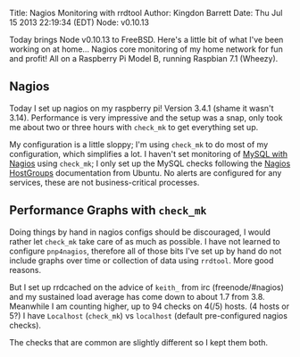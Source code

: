 Title: Nagios Monitoring with rrdtool
Author: Kingdon Barrett
Date: Thu Jul 15 2013 22:19:34 (EDT)
Node: v0.10.13

Today brings Node v0.10.13 to FreeBSD.  Here's a little bit of what I've been working on at home… Nagios core monitoring of my home network for fun and profit!  All on a Raspberry Pi Model B, running Raspbian 7.1 (Wheezy).

## Nagios

Today I set up nagios on my raspberry pi!  Version 3.4.1 (shame it wasn't 3.14).  Performance is very impressive and the setup was a snap, only took me about two or three hours with `check_mk` to get everything set up.

My configuration is a little sloppy; I'm using `check_mk` to do most of my configuration, which simplifies a lot.  I haven't set monitoring of [MySQL with Nagios][] using `check_mk`; I only set up the MySQL checks following the [Nagios HostGroups][] documentation from Ubuntu.  No alerts are configured for any services, these are not business-critical processes.

## Performance Graphs with `check_mk`

Doing things by hand in nagios configs should be discouraged, I would rather let `check_mk` take care of as much as possible.  I have not learned to configure `pnp4nagios`, therefore all of those bits I've set up by hand do not include graphs over time or collection of data using `rrdtool`.  More good reasons.

But I set up rrdcached on the advice of `keith_` from irc (freenode/#nagios) and my sustained load average has come down to about 1.7 from 3.8.  Meanwhile I am counting higher, up to 94 checks on 4(/5) hosts.  (4 hosts or 5?) I have `Localhost` (`check_mk`) vs `localhost` (default pre-configured nagios checks).

The checks that are common are slightly different so I kept them both.

[MySQL with Nagios]: http://mathias-kettner.de/checkmk_mysql.html
[Nagios HostGroups]: https://help.ubuntu.com/10.04/serverguide/nagios.html
